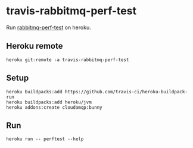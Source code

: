 # travis-rabbitmq-perf-test

Run [rabbitmq-perf-test](https://github.com/rabbitmq/rabbitmq-perf-test) on heroku.

## Heroku remote

```
heroku git:remote -a travis-rabbitmq-perf-test
```

## Setup

```
heroku buildpacks:add https://github.com/travis-ci/heroku-buildpack-run
heroku buildpacks:add heroku/jvm
heroku addons:create cloudamqp:bunny
```

## Run

```
heroku run -- perftest --help
```
